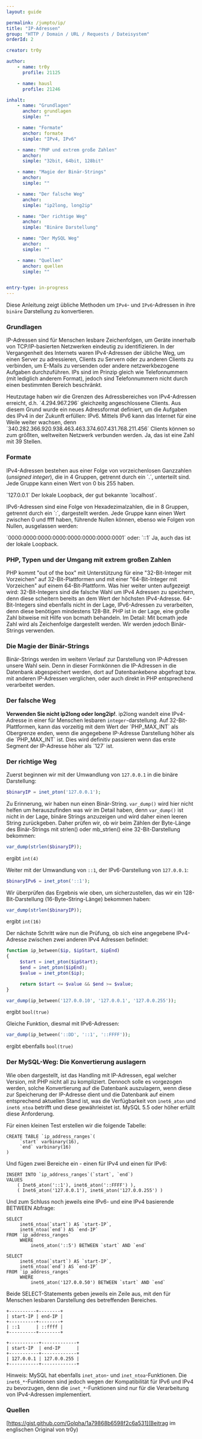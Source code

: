```yaml
---
layout: guide

permalink: /jumpto/ip/
title: "IP-Adressen"
group: "HTTP / Domain / URL / Requests / Dateisystem"
orderId: 2

creator: tr0y

author:
    - name: tr0y
      profile: 21125

    - name: hausl
      profile: 21246

inhalt:
    - name: "Grundlagen"
      anchor: grundlagen
      simple: ""

    - name: "Formate"
      anchor: formate
      simple: "IPv4, IPv6"

    - name: "PHP und extrem große Zahlen"
      anchor: 
      simple: "32bit, 64bit, 128bit"

    - name: "Magie der Binär-Strings"
      anchor: 
      simple: ""

    - name: "Der falsche Weg"
      anchor: 
      simple: "ip2long, long2ip"

    - name: "Der richtige Weg"
      anchor: 
      simple: "Binäre Darstellung"

    - name: "Der MySQL Weg"
      anchor: 
      simple: ""

    - name: "Quellen"
      anchor: quellen
      simple: ""


entry-type: in-progress
---
```


Diese Anleitung zeigt übliche Methoden um `IPv4`- und `IPv6`-Adressen in ihre `binäre` Darstellung zu konvertieren. 


### Grundlagen

IP-Adressen sind für Menschen lesbare Zeichenfolgen, um Geräte innerhalb von TCP/IP-basierten Netzwerken eindeutig zu identifizieren. In der Vergangenheit des Internets waren IPv4-Adressen der übliche Weg, um einen Server zu adressieren, Clients zu Servern oder zu anderen Clients zu verbinden, um E-Mails zu versenden oder andere netzwerkbezogene Aufgaben durchzuführen. IPs sind im Prinzip gleich wie Telefonnummern (mit lediglich anderem Format), jedoch sind Telefonnummern nicht durch einen bestimmten Bereich beschränkt. 

Heutzutage haben wir die Grenzen des Adressbereiches von IPv4-Adressen erreicht, d.h. ´4.294.967.296´ gleichzeitg angeschlossene Clients. Aus diesem Grund wurde ein neues Adressformat definiert, um die Aufgaben des IPv4 in der Zukunft erfüllen: IPv6. Mittels IPv6 kann das Internet für eine Weile weiter wachsen, denn  ´340.282.366.920.938.463.463.374.607.431.768.211.456´ Clients können so zum größten, weltweiten Netzwerk verbunden werden. Ja, das ist eine Zahl mit 39 Stellen.


### Formate 

IPv4-Adressen bestehen aus einer Folge von vorzeichenlosen Ganzzahlen (*unsigned integer*), die in 4 Gruppen, getrennt durch ein ´.´, unterteilt sind. Jede Gruppe kann einen Wert von 0 bis 255 haben.

´127.0.0.1´ Der lokale Loopback, der gut bekannte ´localhost´.

IPv6-Adressen sind eine Folge von Hexadezimalzahlen, die in 8 Gruppen, getrennt durch ein ´:´, dargestellt werden. Jede Gruppe kann einen Wert zwischen 0 und ffff haben, führende Nullen können, ebenso wie Folgen von Nullen, ausgelassen werden: 

´0000:0000:0000:0000:0000:0000:0000:0001´ oder: ´::1´ Ja, auch das ist der lokale Loopback. 


### PHP, Typen und der Umgang mit extrem großen Zahlen 

PHP kommt "out of the box" mit Unterstützung für eine "32-Bit-Integer mit Vorzeichen" auf 32-Bit-Plattformen und mit einer "64-Bit-Integer mit Vorzeichen" auf einem 64-Bit-Plattform. Was hier weiter unten aufgezeigt wird: 32-Bit-Integers sind die falsche Wahl um IPv4 Adressen zu speichern, denn diese scheitern bereits an dem Wert der höchsten IPv4-Adresse. 64-Bit-Integers sind ebenfalls nicht in der Lage, IPv6-Adressen zu verarbeiten, denn diese benötigen mindestens 128-Bit. PHP ist in der Lage, eine große Zahl bitweise mit Hilfe von bcmath behandeln. Im Detail: Mit bcmath jede Zahl wird als Zeichenfolge dargestellt werden. Wir werden jedoch Binär-Strings verwenden. 


### Die Magie der Binär-Strings 

Binär-Strings werden im weitern Verlauf zur Darstellung von IP-Adressen unsere Wahl sein. Denn in dieser Formkönnen die IP-Adressen in die Datenbank abgespeichert werden, dort auf Datenbankebene abgefragt bzw. mit anderen IP-Adressen verglichen, oder auch direkt in PHP entsprechend verarbeitet werden.


### Der falsche Weg

**Verwenden Sie nicht ip2long oder long2ip!**. ip2long wandelt eine IPv4-Adresse in einer für Menschen lesbaren `integer`-darstellung. Auf 32-Bit-Plattformen, kann das vorzeitig mit dem Wert der ´PHP_MAX_INT´ als Obergrenze enden, wenn die angegebene IP-Adresse Darstellung höher als die ´PHP_MAX_INT´ ist. Dies wird definitiv passieren wenn das erste Segment der IP-Adresse höher als ´127´ ist.


### Der richtige Weg

Zuerst beginnen wir mit der Umwandlung von `127.0.0.1` in die binäre Darstellung: 

~~~ php
$binaryIP = inet_pton('127.0.0.1');
~~~~

Zu Erinnerung, wir haben nun einen Binär-String. `var_dump()` wird hier nicht helfen um herauszufinden was wir im Detail haben, denn `var_dump()` ist nicht in der Lage, binäre Strings anzuzeigen und wird daher einen leeren String zurückgeben. Daher prüfen wir, ob wir beim Zählen der Byte-Länge des Binär-Strings mit strlen() oder mb_strlen() eine 32-Bit-Darstellung bekommen: 

~~~ php
var_dump(strlen($binaryIP));
~~~

ergibt `int(4)`


Weiter mit der Umwandlung von `::1`, der IPv6-Darstellung von `127.0.0.1`: 

~~~ php
$binaryIPv6 = inet_pton('::1'); 
~~~

Wir überprüfen das Ergebnis wie oben, um sicherzustellen, das wir ein 128-Bit-Darstellung (16-Byte-String-Länge) bekommen haben:

~~~ php
var_dump(strlen($binaryIP)); 
~~~

ergibt `int(16)`


Der nächste Schritt wäre nun die Prüfung, ob sich eine angegebene IPv4-Adresse zwischen zwei anderen IPv4 Adressen befindet:

~~~ php
function ip_between($ip, $ipStart, $ipEnd)
{
     $start = inet_pton($ipStart);
     $end = inet_pton($ipEnd);
     $value = inet_pton($ip);

     return $start <= $value && $end >= $value; 
} 

var_dump(ip_between('127.0.0.10', '127.0.0.1', '127.0.0.255'));
~~~
 
ergibt `bool(true)`

Gleiche Funktion, diesmal  mit IPv6-Adressen: 

~~~ php
var_dump(ip_between('::DD', '::1', '::FFFF')); 
~~~

ergibt ebenfalls `bool(true)`


### Der MySQL-Weg: Die Konvertierung auslagern

Wie oben dargestellt, ist das Handling mit IP-Adressen, egal welcher Version, mit PHP nicht all zu kompliziert. Dennoch solle es vorgezogen werden, solche Konvertierung auf die Datenbank auszulagern, wenn diese zur Speicherung der IP-Adresse dient und die Datenbank auf einem entsprechend aktuellen Stand ist, was die Verfügbarkeit von `inet6_aton` und `inet6_ntoa` betrifft und diese gewährleistet ist. MySQL 5.5 oder höher erfüllt diese Anforderung.


Für einen kleinen Test erstellen wir die folgende Tabelle:

~~~
CREATE TABLE `ip_address_ranges`(
     `start` varbinary(16), 
     `end` varbinary(16) 
) 
~~~


Und fügen zwei Bereiche ein - einen für IPv4 und einen für IPv6: 

~~~
INSERT INTO `ip_address_ranges`(`start`, `end`) 
VALUES 
    ( Inet6_aton('::1'), inet6_aton('::FFFF') ), 
    ( Inet6_aton('127.0.0.1'), inet6_aton('127.0.0.255') ) 
~~~


Und zum Schluss noch jeweils eine IPv6- und eine IPv4 basierende BETWEEN Abfrage: 

~~~
SELECT 
     inet6_ntoa(`start`) AS `start-IP`, 
     inet6_ntoa(`end`) AS `end-IP` 
FROM `ip_address_ranges` 
     WHERE
         inet6_aton('::5') BETWEEN `start` AND `end` 

SELECT 
     inet6_ntoa(`start`) AS `start-IP`, 
     inet6_ntoa(`end`) AS `end-IP` 
FROM `ip_address_ranges` 
     WHERE
         inet6_aton('127.0.0.50') BETWEEN `start` AND `end` 
~~~

Beide SELECT-Statements geben jeweils ein Zeile aus, mit den für Menschen lesbaren Darstellung des betreffenden Bereiches.

~~~
+----------+--------+
| start-IP | end-IP |
+----------+--------+
| ::1      | ::ffff |
+----------+--------+

+-----------+-------------+
| start-IP  | end-IP      |
+-----------+-------------+
| 127.0.0.1 | 127.0.0.255 |   
+-----------+-------------+
~~~


Hinweis: MySQL hat ebenfalls `inet_aton`- und `inet_ntoa`-Funktionen. Die `inet6_*`-Funktionen sind jedoch wegen der Kompatibilität für IPv6 und IPv4 zu bevorzugen, denn die `inet_*`-Funktionen sind nur für die Verarbeitung von IPv4-Adressen implementiert.

### Quellen

[https://gist.github.com/Golpha/1a79868b6598f2c6a531](Beitrag im englischen Original von tr0y)

